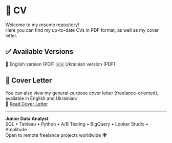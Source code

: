 # 📄 CV

Welcome to my resume repository!  
Here you can find my up-to-date CVs in PDF format, as well as my cover letter.

## ✅ Available Versions
📌 English version (PDF)
🇺🇦 Ukrainian version (PDF)

## 💌 Cover Letter

You can also view my general-purpose cover letter (freelance-oriented), available in English and Ukrainian:  
📄 [Read Cover Letter](Olena_Avramenko_Cover_Letter.md)

---

**Junior Data Analyst**  
SQL • Tableau • Python • A/B Testing • BigQuery • Looker Studio • Amplitude  
Open to remote freelance projects worldwide 🌍
